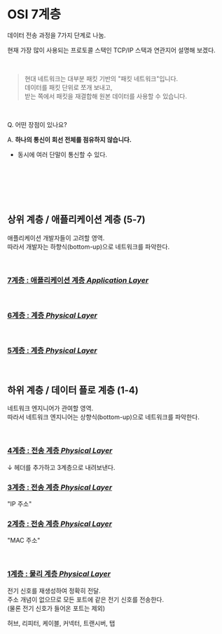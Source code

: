 # OSI 7계층 

데이터 전송 과정을 7가지 단계로 나눔.

현재 가장 많이 사용되는 프로토콜 스택인 TCP/IP 스택과 연관지어 설명해 보겠다. 


&nbsp;

> 현대 네트워크는 대부분 패킷 기반의 "패킷 네트워크"입니다.   
데이터를 패킷 단위로 쪼개 보내고,  
받는 쪽에서 패킷을 재결합해 원본 데이터를 사용할 수 있습니다.

 
&nbsp;
 

Q. 어떤 장점이 있나요?

A. **하나의 통신이 회선 전체를 점유하지 않습니다.**  
- 동시에 여러 단말이 통신할 수 있다.  



 
&nbsp;
  
&nbsp;
   
&nbsp;

   

## 상위 계층 / 애플리케이션 계층 (5-7)
애플리케이션 개발자들이 고려할 영역.  
따라서 개발자는 하향식(bottom-up)으로 네트워크를 파악한다.


&nbsp;
### [**7계층 : 애플리케이션 계층** *Application Layer*]()

&nbsp;
### [**6계층 : 계층** *Physical Layer*]()

&nbsp;
### [**5계층 : 계층** *Physical Layer*]()
 
&nbsp;
## 하위 계층 / 데이터 플로 계층 (1-4)


네트워크 엔지니어가 관여할 영역.  
따라서 네트워크 엔지니어는 상향식(bottom-up)으로 네트워크를 파악한다.

 
&nbsp;
### [**4계층 : 전송 계층** *Physical Layer*]()
↓ 헤더를 추가하고 3계층으로 내려보낸다.

### [**3계층 : 전송 계층** *Physical Layer*]()

"IP 주소"   



### [**2계층 : 전송 계층** *Physical Layer*]()


"MAC 주소"


 
&nbsp;
### [**1계층 : 물리 계층** *Physical Layer*]()
전기 신호를 재생성하여 정확히 전달.  
주소 개념이 없으므로 모든 포트에 같은 전기 신호를 전송한다.  
(물론 전기 신호가 들어온 포트는 제외)

허브, 리피터, 케이블, 커넥터, 트랜시버, 탭


&nbsp;

 
&nbsp;
  
 &nbsp;